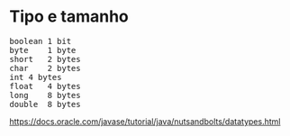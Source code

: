 # Tipo e tamanho

<pre>
boolean	1 bit
byte	1 byte
short	2 bytes
char	2 bytes	
int	4 bytes	
float	4 bytes	
long	8 bytes	
double	8 bytes
</pre>

https://docs.oracle.com/javase/tutorial/java/nutsandbolts/datatypes.html
